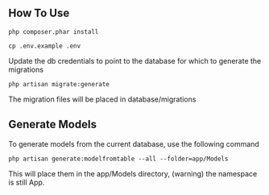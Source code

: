 ## How To Use

`php composer.phar install`

`cp .env.example .env`

Update the db credentials to point to the database for which to generate the migrations

`php artisan migrate:generate`

The migration files will be placed in database/migrations

## Generate Models

To generate models from the current database, use the following command

`php artisan generate:modelfromtable --all --folder=app/Models`

This will place them in the app/Models directory, (warning) the namespace is still App.